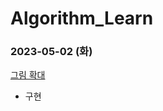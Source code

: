 # Algorithm_Learn
### 2023-05-02 (화)
[그림 확대](https://school.programmers.co.kr/learn/courses/30/lessons/181836)
- 구현
